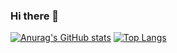 ### Hi there 👋

[![Anurag's GitHub stats](https://github-readme-stats.vercel.app/api?username=serkozz)](https://github.com/anuraghazra/github-readme-stats)
[![Top Langs](https://github-readme-stats.vercel.app/api/top-langs/?username=serkozz&layout=compact)](https://github.com/anuraghazra/github-readme-stats)
